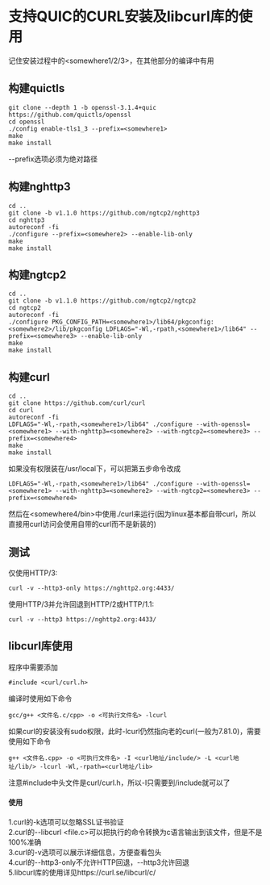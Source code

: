 # 支持QUIC的CURL安装及libcurl库的使用
记住安装过程中的<somewhere1/2/3>，在其他部分的编译中有用
## 构建quictls
```
git clone --depth 1 -b openssl-3.1.4+quic https://github.com/quictls/openssl
cd openssl
./config enable-tls1_3 --prefix=<somewhere1>
make
make install
```
--prefix选项必须为绝对路径
## 构建nghttp3
```
cd ..
git clone -b v1.1.0 https://github.com/ngtcp2/nghttp3
cd nghttp3
autoreconf -fi
./configure --prefix=<somewhere2> --enable-lib-only
make
make install
```
## 构建ngtcp2
```
cd ..
git clone -b v1.1.0 https://github.com/ngtcp2/ngtcp2
cd ngtcp2
autoreconf -fi
./configure PKG_CONFIG_PATH=<somewhere1>/lib64/pkgconfig:<somewhere2>/lib/pkgconfig LDFLAGS="-Wl,-rpath,<somewhere1>/lib64" --prefix=<somewhere3> --enable-lib-only
make
make install
```
## 构建curl
```
cd ..
git clone https://github.com/curl/curl
cd curl
autoreconf -fi
LDFLAGS="-Wl,-rpath,<somewhere1>/lib64" ./configure --with-openssl=<somewhere1> --with-nghttp3=<somewhere2> --with-ngtcp2=<somewhere3> --prefix=<somewhere4>
make
make install
```
如果没有权限装在/usr/local下，可以把第五步命令改成
```
LDFLAGS="-Wl,-rpath,<somewhere1>/lib64" ./configure --with-openssl=<somewhere1> --with-nghttp3=<somewhere2> --with-ngtcp2=<somewhere3> --prefix=<somewhere4>
```
然后在<somewhere4/bin>中使用./curl来运行(因为linux基本都自带curl，所以直接用curl访问会使用自带的curl而不是新装的)
## 测试
仅使用HTTP/3:
```
curl -v --http3-only https://nghttp2.org:4433/
```
使用HTTP/3并允许回退到HTTP/2或HTTP/1.1:
```
curl -v --http3 https://nghttp2.org:4433/
```
## libcurl库使用
程序中需要添加
```
#include <curl/curl.h>
```
编译时使用如下命令
```
gcc/g++ <文件名.c/cpp> -o <可执行文件名> -lcurl
```
如果curl的安装没有sudo权限，此时-lcurl仍然指向老的curl(一般为7.81.0)，需要使用如下命令
```
g++ <文件名.cpp> -o <可执行文件名> -I <curl地址/include/> -L <curl地址/lib/> -lcurl -Wl,-rpath=<curl地址/lib>
```
注意#include中头文件是curl/curl.h，所以-I只需要到/include就可以了
#### 使用
1.curl的-k选项可以忽略SSL证书验证<br>
2.curl的--libcurl <file.c>可以把执行的命令转换为c语言输出到该文件，但是不是100%准确<br>
3.curl的-v选项可以展示详细信息，方便查看包头<br>
4.curl的--http3-only不允许HTTP回退，--http3允许回退<br>
5.libcurl库的使用详见https://curl.se/libcurl/c/<br>
